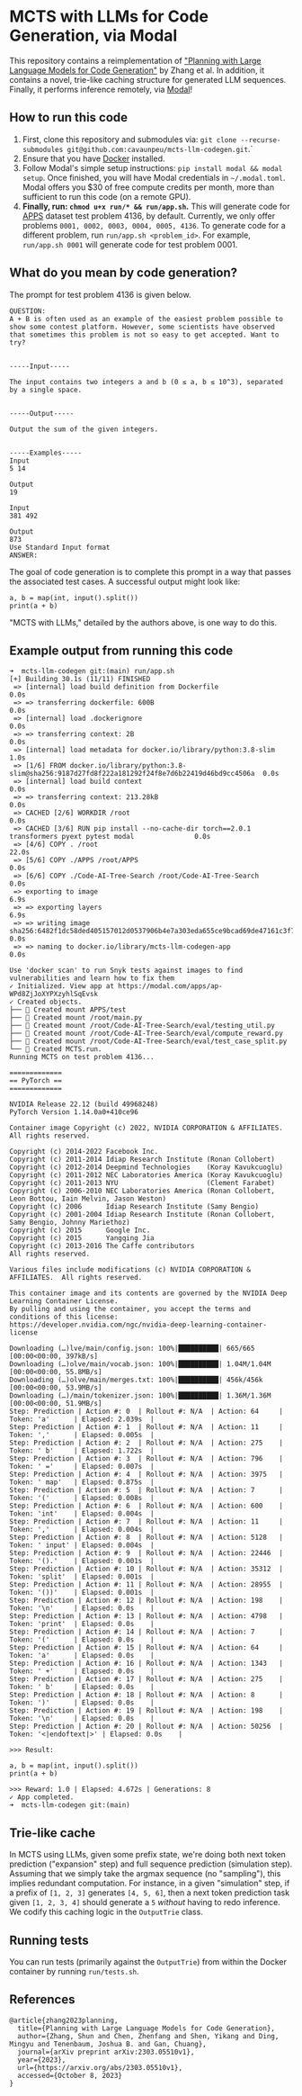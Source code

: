 # MCTS with LLMs for Code Generation, via Modal

This repository contains a reimplementation of ["Planning with Large Language Models for Code Generation"](https://arxiv.org/abs/2303.05510) by Zhang et al. In addition, it contains a novel, trie-like caching structure for generated LLM sequences. Finally, it performs inference remotely, via [Modal](https://modal.com/)!

## How to run this code

1. First, clone this repository and submodules via: `git clone --recurse-submodules git@github.com:cavaunpeu/mcts-llm-codegen.git`.`
2. Ensure that you have [Docker](https://docs.docker.com/desktop/install/mac-install/) installed.
2. Follow Modal's simple setup instructions: `pip install modal && modal setup`. Once finished, you will have Modal credentials in `~/.modal.toml`. Modal offers you $30 of free compute credits per month, more than sufficient to run this code (on a remote GPU).
3. **Finally, run: `chmod u+x run/* && run/app.sh`.** This will generate code for [APPS](https://huggingface.co/datasets/codeparrot/apps) dataset test problem 4136, by default. Currently, we only offer problems `0001, 0002, 0003, 0004, 0005, 4136`. To generate code for a different problem, run `run/app.sh <problem_id>`. For example, `run/app.sh 0001` will generate code for test problem 0001.

## What do you mean by code generation?

The prompt for test problem 4136 is given below.

```
QUESTION:
A + B is often used as an example of the easiest problem possible to show some contest platform. However, some scientists have observed
that sometimes this problem is not so easy to get accepted. Want to try?


-----Input-----

The input contains two integers a and b (0 ≤ a, b ≤ 10^3), separated by a single space.


-----Output-----

Output the sum of the given integers.


-----Examples-----
Input
5 14

Output
19

Input
381 492

Output
873
Use Standard Input format
ANSWER:
```

The goal of code generation is to complete this prompt in a way that passes the associated test cases. A successful output might look like:

```
a, b = map(int, input().split())
print(a + b)
```

"MCTS with LLMs," detailed by the authors above, is one way to do this.

## Example output from running this code

```
➜  mcts-llm-codegen git:(main) run/app.sh
[+] Building 30.1s (11/11) FINISHED
 => [internal] load build definition from Dockerfile                                                       0.0s
 => => transferring dockerfile: 600B                                                                       0.0s
 => [internal] load .dockerignore                                                                          0.0s
 => => transferring context: 2B                                                                            0.0s
 => [internal] load metadata for docker.io/library/python:3.8-slim                                         1.0s
 => [1/6] FROM docker.io/library/python:3.8-slim@sha256:9187d27fd8f222a181292f24f8e7d6b22419d46bd9cc4506a  0.0s
 => [internal] load build context                                                                          0.0s
 => => transferring context: 213.28kB                                                                      0.0s
 => CACHED [2/6] WORKDIR /root                                                                             0.0s
 => CACHED [3/6] RUN pip install --no-cache-dir torch==2.0.1 transformers pyext pytest modal               0.0s
 => [4/6] COPY . /root                                                                                    22.0s
 => [5/6] COPY ./APPS /root/APPS                                                                           0.0s
 => [6/6] COPY ./Code-AI-Tree-Search /root/Code-AI-Tree-Search                                             0.0s
 => exporting to image                                                                                     6.9s
 => => exporting layers                                                                                    6.9s
 => => writing image sha256:6482f1dc58ded405157012d0537906b4e7a303eda655ce9bcad69de47161c3f7               0.0s
 => => naming to docker.io/library/mcts-llm-codegen-app                                                    0.0s

Use 'docker scan' to run Snyk tests against images to find vulnerabilities and learn how to fix them
✓ Initialized. View app at https://modal.com/apps/ap-WPd8ZjJoXYPXzyhlSqEvsk
✓ Created objects.
├── 🔨 Created mount APPS/test
├── 🔨 Created mount /root/main.py
├── 🔨 Created mount /root/Code-AI-Tree-Search/eval/testing_util.py
├── 🔨 Created mount /root/Code-AI-Tree-Search/eval/compute_reward.py
├── 🔨 Created mount /root/Code-AI-Tree-Search/eval/test_case_split.py
└── 🔨 Created MCTS.run.
Running MCTS on test problem 4136...

=============
== PyTorch ==
=============

NVIDIA Release 22.12 (build 49968248)
PyTorch Version 1.14.0a0+410ce96

Container image Copyright (c) 2022, NVIDIA CORPORATION & AFFILIATES. All rights reserved.

Copyright (c) 2014-2022 Facebook Inc.
Copyright (c) 2011-2014 Idiap Research Institute (Ronan Collobert)
Copyright (c) 2012-2014 Deepmind Technologies    (Koray Kavukcuoglu)
Copyright (c) 2011-2012 NEC Laboratories America (Koray Kavukcuoglu)
Copyright (c) 2011-2013 NYU                      (Clement Farabet)
Copyright (c) 2006-2010 NEC Laboratories America (Ronan Collobert, Leon Bottou, Iain Melvin, Jason Weston)
Copyright (c) 2006      Idiap Research Institute (Samy Bengio)
Copyright (c) 2001-2004 Idiap Research Institute (Ronan Collobert, Samy Bengio, Johnny Mariethoz)
Copyright (c) 2015      Google Inc.
Copyright (c) 2015      Yangqing Jia
Copyright (c) 2013-2016 The Caffe contributors
All rights reserved.

Various files include modifications (c) NVIDIA CORPORATION & AFFILIATES.  All rights reserved.

This container image and its contents are governed by the NVIDIA Deep Learning Container License.
By pulling and using the container, you accept the terms and conditions of this license:
https://developer.nvidia.com/ngc/nvidia-deep-learning-container-license

Downloading (…)lve/main/config.json: 100%|██████████| 665/665 [00:00<00:00, 397kB/s]
Downloading (…)olve/main/vocab.json: 100%|██████████| 1.04M/1.04M [00:00<00:00, 55.8MB/s]
Downloading (…)olve/main/merges.txt: 100%|██████████| 456k/456k [00:00<00:00, 53.9MB/s]
Downloading (…)/main/tokenizer.json: 100%|██████████| 1.36M/1.36M [00:00<00:00, 51.9MB/s]
Step: Prediction | Action #: 0  | Rollout #: N/A  | Action: 64     | Token: 'a'      | Elapsed: 2.039s  |
Step: Prediction | Action #: 1  | Rollout #: N/A  | Action: 11     | Token: ','      | Elapsed: 0.005s  |
Step: Prediction | Action #: 2  | Rollout #: N/A  | Action: 275    | Token: ' b'     | Elapsed: 1.722s  |
Step: Prediction | Action #: 3  | Rollout #: N/A  | Action: 796    | Token: ' ='     | Elapsed: 0.007s  |
Step: Prediction | Action #: 4  | Rollout #: N/A  | Action: 3975   | Token: ' map'   | Elapsed: 0.875s  |
Step: Prediction | Action #: 5  | Rollout #: N/A  | Action: 7      | Token: '('      | Elapsed: 0.008s  |
Step: Prediction | Action #: 6  | Rollout #: N/A  | Action: 600    | Token: 'int'    | Elapsed: 0.004s  |
Step: Prediction | Action #: 7  | Rollout #: N/A  | Action: 11     | Token: ','      | Elapsed: 0.004s  |
Step: Prediction | Action #: 8  | Rollout #: N/A  | Action: 5128   | Token: ' input' | Elapsed: 0.004s  |
Step: Prediction | Action #: 9  | Rollout #: N/A  | Action: 22446  | Token: '().'    | Elapsed: 0.001s  |
Step: Prediction | Action #: 10 | Rollout #: N/A  | Action: 35312  | Token: 'split'  | Elapsed: 0.001s  |
Step: Prediction | Action #: 11 | Rollout #: N/A  | Action: 28955  | Token: '())'    | Elapsed: 0.001s  |
Step: Prediction | Action #: 12 | Rollout #: N/A  | Action: 198    | Token: '\n'     | Elapsed: 0.0s    |
Step: Prediction | Action #: 13 | Rollout #: N/A  | Action: 4798   | Token: 'print'  | Elapsed: 0.0s    |
Step: Prediction | Action #: 14 | Rollout #: N/A  | Action: 7      | Token: '('      | Elapsed: 0.0s    |
Step: Prediction | Action #: 15 | Rollout #: N/A  | Action: 64     | Token: 'a'      | Elapsed: 0.0s    |
Step: Prediction | Action #: 16 | Rollout #: N/A  | Action: 1343   | Token: ' +'     | Elapsed: 0.0s    |
Step: Prediction | Action #: 17 | Rollout #: N/A  | Action: 275    | Token: ' b'     | Elapsed: 0.0s    |
Step: Prediction | Action #: 18 | Rollout #: N/A  | Action: 8      | Token: ')'      | Elapsed: 0.0s    |
Step: Prediction | Action #: 19 | Rollout #: N/A  | Action: 198    | Token: '\n'     | Elapsed: 0.0s    |
Step: Prediction | Action #: 20 | Rollout #: N/A  | Action: 50256  | Token: '<|endoftext|>' | Elapsed: 0.0s    |

>>> Result:

a, b = map(int, input().split())
print(a + b)

>>> Reward: 1.0 | Elapsed: 4.672s | Generations: 8
✓ App completed.
➜  mcts-llm-codegen git:(main)
```

## Trie-like cache

In MCTS using LLMs, given some prefix state, we're doing both next token prediction ("expansion" step) and full sequence prediction (simulation step). Assuming that we simply take the argmax sequence (no "sampling"), this implies redundant computation. For instance, in a given "simulation" step, if a prefix of `[1, 2, 3]` generates `[4, 5, 6]`, then a next token prediction task given `[1, 2, 3, 4]` should generate a `5` *without* having to redo inference. We codify this caching logic in the `OutputTrie` class.

## Running tests

You can run tests (primarily against the `OutputTrie`) from within the Docker container by running `run/tests.sh`.

## References

```
@article{zhang2023planning,
  title={Planning with Large Language Models for Code Generation},
  author={Zhang, Shun and Chen, Zhenfang and Shen, Yikang and Ding, Mingyu and Tenenbaum, Joshua B. and Gan, Chuang},
  journal={arXiv preprint arXiv:2303.05510v1},
  year={2023},
  url={https://arxiv.org/abs/2303.05510v1},
  accessed={October 8, 2023}
}
```